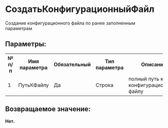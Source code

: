 ﻿
<h1>СоздатьКонфигурационныйФайл</h1>
<p class="funcdesc">Создание конфигурационного файла по ранее заполненным параметрам<br /></p><h2>Параметры:</h2><table>
<tr>
  <th height="16" width="10%"><b>№ п/п</b></th>
  <th height="16" width="20%"><b>Имя параметра</b></th>
  <th height="16" width="10%"><b>Обязательный</b></th>
  <th height="16" width="20%"><b>Тип параметра</b></th>
  <th height="16" width="40%"><b>Описание</b></th>	
</tr><tr>
  <td >1</td>
  <td >ПутьКФайлу</td>
  <td >Да</td>
  <td >Строка</td>
  <td >полный путь к конфигурационному файлу</td>	
</tr></table><h2>Возвращаемое значение:</h2>
<b>Нет. </b><br />
